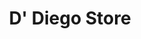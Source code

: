 ---
title: "D' Diego Store"
url: /siguatepeque/d-diego-store-avenida-francisco-morazan/
shop: teléfono móvil
---